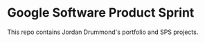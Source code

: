 # Google Software Product Sprint

This repo contains Jordan Drummond's portfolio and SPS projects.

